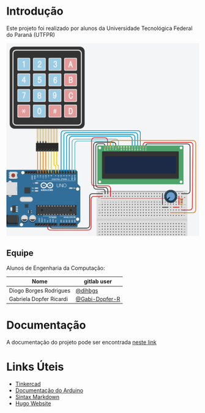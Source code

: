 # Introdução

Este projeto foi realizado por alunos da Universidade Tecnológica Federal do Paraná (UTFPR)

![Esquema do projeto](docs/api/content/esquema.png)
## Equipe

Alunos de Engenharia da Computação:

|Nome| gitlab user|
|---|---|
|Diogo Borges Rodrigues| [@dihbgs](https://gitlab.com/dihbgs)|
|Gabriela Dopfer Ricardi| [@Gabi-Dopfer-R](https://gitlab.com/Gabi-Dopfer-R)|

# Documentação

A documentação do projeto pode ser encontrada [neste link](https://dihbgs.gitlab.io/ie21cp20201)

# Links Úteis

* [Tinkercad](https://www.tinkercad.com/)
* [Documentação do Arduino](https://www.arduino.cc/reference/en/)
* [Sintax Markdown](https://docs.gitlab.com/ee/user/markdown.html)
* [Hugo Website](https://gohugo.io/)
